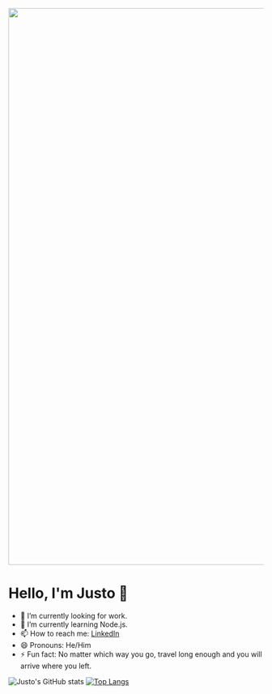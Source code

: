 <p align="center">
<img src="https://user-images.githubusercontent.com/103001263/193941344-17335643-da04-4edc-bea1-2e175b4e6192.png" alt="Justo Rago" width="1100">
</p>

# Hello, I'm Justo 👋

- 🔭 I’m currently looking for work.
- 🌱 I’m currently learning Node.js.
- 📫 How to reach me: [LinkedIn](https://www.linkedin.com/in/justo-rago)
- 😄 Pronouns: He/Him
- ⚡ Fun fact: No matter which way you go, travel long enough and you will arrive where you left.

![Justo's GitHub stats](https://github-readme-stats.vercel.app/api?username=asdt560&show_icons=true&theme=radical)
[![Top Langs](https://github-readme-stats.vercel.app/api/top-langs/?username=asdt560&layout=compact)](https://github.com/asdt560/github-readme-stats)
<!--
**asdt560/asdt560** is a ✨ _special_ ✨ repository because its `README.md` (this file) appears on your GitHub profile.

Here are some ideas to get you started:


-->
